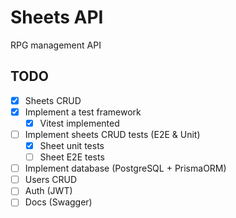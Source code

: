 # Sheets API
RPG management API

## TODO

- [X] Sheets CRUD
- [X] Implement a test framework
  - [X] Vitest implemented
- [ ] Implement sheets CRUD tests (E2E & Unit)
  - [X] Sheet unit tests
  - [ ] Sheet E2E tests
- [ ] Implement database (PostgreSQL + PrismaORM)
- [ ] Users CRUD
- [ ] Auth (JWT)
- [ ] Docs (Swagger)
